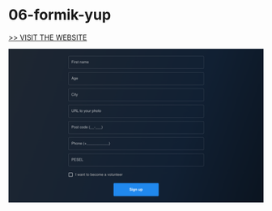 # 06-formik-yup

[>> VISIT THE WEBSITE](https://katarzyna-wolowska-06.netlify.app)

![Design preview](./screenshot.png)

